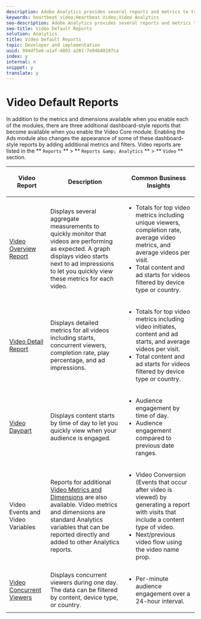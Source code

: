 ```yaml
---
description: Adobe Analytics provides several reports and metrics to track video performance on your website.
keywords: heartbeat video;Heartbeat Video;Video Analytics
seo-description: Adobe Analytics provides several reports and metrics to track video performance on your website.
seo-title: Video Default Reports
solution: Analytics
title: Video Default Reports
topic: Developer and implementation
uuid: 994df5e6-a1af-4001-a201-7e94b40197ca
index: y
internal: n
snippet: y
translate: y
---
```


# Video Default Reports

In addition to the metrics and dimensions available when you enable each of the modules, there are three additional dashboard-style reports that become available when you enable the Video Core module. Enabling the Ads module also changes the appearance of some of these dashboard-style reports by adding additional metrics and filters.
Video reports are listed in the ** `Reports` ** > ** `Reports &amp; Analytics` ** > ** `Video` ** section. 

<table id="table_3B8DDC9D47034856BC4441BA8BB93208"> 
 <thead> 
  <tr> 
   <th colname="col1" class="entry"> <p>Video Report</p> </th> 
   <th colname="col2" class="entry"> <p>Description</p> </th> 
   <th colname="col3" class="entry"> <p>Common Business Insights</p> </th> 
  </tr> 
 </thead>
 <tbody> 
  <tr> 
   <td colname="col1"> <p> <a href="video_reports_overview.xml#concept_72BA491187634261A8BECD0561A2B1A4" type="concept" format="dita" scope="local">Video Overview Report</a> </p> </td> 
   <td colname="col2"> <p>Displays several aggregate measurements to quickly monitor that videos are performing as expected. A graph displays video starts next to ad impressions to let you quickly view these metrics for each video.</p> </td> 
   <td colname="col3"> 
    <ul id="ul_1B90C2C1B57440BA8482DFDD84ADE078"> 
     <li id="li_1EEE0441DD3E4BAB9BF39DEB8BA7221F">Totals for top video metrics including unique viewers, completion rate, average video metrics, and average videos per visit.</li> 
     <li id="li_9F3095663AFD474CBDB3DEC119FA6FB0">Total content and ad starts for videos filtered by device type or country.</li> 
    </ul> </td> 
  </tr> 
  <tr> 
   <td colname="col1"> <p> <a href="video_reports_detail.xml#concept_EECB113D93F74ECCA4C440339C85B958" type="concept" format="dita" scope="local">Video Detail Report</a> </p> </td> 
   <td colname="col2"> <p>Displays detailed metrics for all videos including starts, concurrent viewers, completion rate, play percentage, and ad impressions.</p> </td> 
   <td colname="col3"> 
    <ul id="ul_2890CE365EA749A483FC47E1960B3B8B"> 
     <li id="li_0298F815952D42F39F6055C041ED9B5A">Totals for top video metrics including video initiates, content and ad starts, and average videos per visit.</li> 
     <li id="li_D811B51C7D424E6AA6721E9C8281EF61">Total content and ad starts for videos filtered by device type or country.</li> 
    </ul> </td> 
  </tr> 
  <tr> 
   <td colname="col1"> <p> <a href="video_reports_daypart.xml#concept_3D503D88AD4D453792FDFDE6C36CD801" format="dita" scope="local">Video Daypart</a> </p> </td> 
   <td colname="col2"> <p>Displays content starts by time of day to let you quickly view when your audience is engaged.</p> </td> 
   <td colname="col3"> 
    <ul id="ul_2F16537BD35D49AE893B8B6975731C39"> 
     <li id="li_E24BBE6D159B40A1B455AF0F88ABAA0B">Audience engagement by time of day.</li> 
     <li id="li_F3DBCF1BBB1447EBBED7CBA2DEE4C5F5">Audience engagement compared to previous date ranges.</li> 
    </ul> </td> 
  </tr> 
  <tr> 
   <td colname="col1"> <p>Video Events and Video Variables</p> </td> 
   <td colname="col2"> <p>Reports for additional <a href="video_metrics.xml#concept_B1FDC2208E19451ABF76ED6330093913" format="dita" scope="local">Video Metrics and Dimensions</a> are also available. Video metrics and dimensions are standard <span class="keyword">Analytics</span> variables that can be reported directly and added to other <span class="keyword">Analytics</span> reports. </p> </td> 
   <td colname="col3"> 
    <ul id="ul_0359D637E8684A29921CFB9A5B3BFC51"> 
     <li id="li_4D1DD993E38D4E208F9273A383932F2A">Video Conversion (Events that occur after video is viewed) by generating a report with visits that include a content type of video.</li> 
     <li id="li_8EE50D18B2AA4162BAED4AAD77B7E3BD">Next/previous video flow using the video name prop.</li> 
    </ul> </td> 
  </tr> 
  <tr> 
   <td colname="col1"> <a href="c_vhl_video-concurrent-viewers-dashboard.xml#concept_4F847C761A12444D9F68DDDCACDFB3FA" format="dita" scope="local">Video Concurrent Viewers</a> </td> 
   <td colname="col2">Displays concurrent viewers during one day. The data can be filtered by content, device type, or country.</td> 
   <td colname="col3"> 
    <ul id="ul_5039F7CB1AE944BBA3738FEBBF55FF96"> 
     <li id="li_EF1F1F8705344E50BA45BB634D6EDFD9">Per-minute audience engagement over a 24-hour interval.</li> 
    </ul> </td> 
  </tr> 
 </tbody> 
</table>

